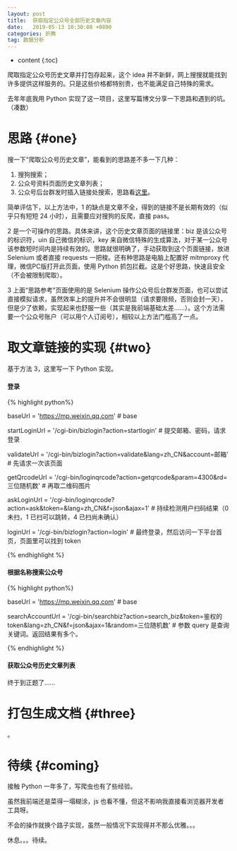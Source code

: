 ```yaml
---
layout: post
title:  获取指定公众号全部历史文章内容
date:   2019-05-13 10:30:00 +0800
categories: 折腾
tag: 数据分析
---
```


* content
{:toc}


爬取指定公众号历史文章并打包存起来，这个 idea 并不新鲜，网上搜搜就能找到许多提供这样服务的。只是这些价格都特别贵，也不能满足自己特殊的需求。

去年年底我用 Python 实现了这一项目，这里写篇博文分享一下思路和遇到的坑。（凑数）



思路			{#one}
====================================

搜一下“爬取公众号历史文章”，能看到的思路差不多一下几种：
1. 搜狗搜索；
2. 公众号资料页面历史文章列表；
3. 公众号后台群发时插入链接处搜索，思路看[这里](https://blog.csdn.net/heuguangxu/article/details/82936536)。

简单评估下，以上方法中，1 的缺点是文章不全，得到的链接不是长期有效的（似乎只有短短 24 小时），且需要应对搜狗的反爬，直接 pass。

2 是一个可操作的思路。具体来讲，这个历史文章页面的链接里：biz 是该公众号的标识符，uin 自己微信的标识，key 来自微信特殊的生成算法，对于某一公众号该参数短时间内是持续有效的。思路就很明确了，手动获取到这个页面链接，放进 Selenium 或者直接 requests 一把梭。还有种思路是电脑上配置好 mitmproxy 代理，微信PC版打开此页面，使用 Python 抓包拦截。这是个好思路，快速且安全（不会被限制爬取）。

3 上面“思路参考”页面使用的是 Selenium 操作公众号后台群发页面，也可以尝试直接模拟请求，虽然效率上的提升并不会很明显（请求要限频，否则会封一天），但是少了依赖，实现起来也舒服一些（其实是我前端基础太差......）。这个方法需要一个公众号账户（可以用个人订阅号），相较以上方法门槛高了一点。


取文章链接的实现			{#two}
====================================
基于方法 3，这里写一下 Python 实现。

#### 登录

{% highlight python%}

baseUrl = 'https://mp.weixin.qq.com'	# base

startLoginUrl = '/cgi-bin/bizlogin?action=startlogin'	# 提交邮箱、密码，请求登录

validateUrl = '/cgi-bin/bizlogin?action=validate&lang=zh_CN&account=邮箱'	# 先请求一次该页面

getQrcodeUrl = '/cgi-bin/loginqrcode?action=getqrcode&param=4300&rd=三位随机数'	# 再取二维码图片

askLoginUrl = '/cgi-bin/loginqrcode?action=ask&token=&lang=zh_CN&f=json&ajax=1'	# 持续检测用户扫码结果（0 未扫，1 已扫可以跳转，4 已扫尚未确认）

loginUrl = '/cgi-bin/bizlogin?action=login'	# 最终登录，然后访问一下平台首页，页面里可以找到 token

{% endhighlight %}



#### 根据名称搜索公众号

{% highlight python%}

baseUrl = 'https://mp.weixin.qq.com'	# base

searchAccountUrl = '/cgi-bin/searchbiz?action=search_biz&token=鉴权的token&lang=zh_CN&f=json&ajax=1&random=三位随机数'	# 参数 query 是查询关键词。返回结果有多个。

{% endhighlight %}



#### 获取公众号历史文章列表

终于到正题了......




打包生成文档			{#three}
====================================
。



待续			{#coming}
====================================

接触 Python 一年多了，写爬虫也有了些经验。

虽然我前端还是菜得一塌糊涂，js 也看不懂，但这不影响我直接看浏览器开发者工具呀。

不会的操作就换个路子实现，虽然一般情况下实现得并不那么优雅。。。



休息。。。待续。